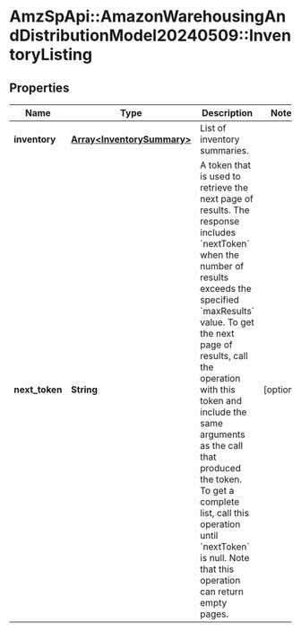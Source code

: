 # AmzSpApi::AmazonWarehousingAndDistributionModel20240509::InventoryListing

## Properties
Name | Type | Description | Notes
------------ | ------------- | ------------- | -------------
**inventory** | [**Array&lt;InventorySummary&gt;**](InventorySummary.md) | List of inventory summaries. | 
**next_token** | **String** | A token that is used to retrieve the next page of results. The response includes &#x60;nextToken&#x60; when the number of results exceeds the specified &#x60;maxResults&#x60; value. To get the next page of results, call the operation with this token and include the same arguments as the call that produced the token. To get a complete list, call this operation until &#x60;nextToken&#x60; is null. Note that this operation can return empty pages. | [optional] 

